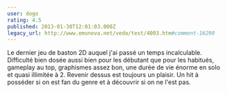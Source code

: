 ```yaml
---
user: dogo
rating: 4.5
published: 2013-01-30T12:01:03.000Z
legacy_url: http://www.emunova.net/veda/test/4003.htm#comment-16290
---
```

Le dernier jeu de baston 2D auquel j'ai passé un temps incalculable. Difficulté bien dosée aussi bien pour les débutant que pour les habitués, gameplay au top, graphismes assez bon, une durée de vie énorme en solo et quasi illimitée à 2\. 
Revenir dessus est toujours un plaisir.
Un hit à posséder si on est fan du genre et à découvrir si on ne l'est pas.